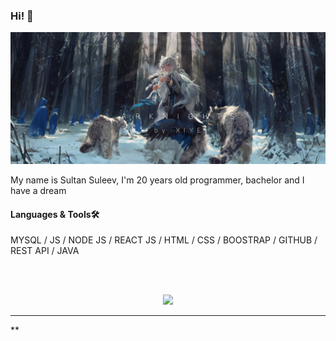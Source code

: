 ### Hi! 👋

<img src="https://github.com/sultansuleev/sultansuleev/blob/main/assets/AVhFDfZzHEQ.jpg" alt="Just Banner">

My name is Sultan Suleev, I'm 20 years  old programmer, bachelor and I have a dream

#### Languages & Tools🛠

MYSQL / JS / NODE JS / REACT JS / HTML / CSS / BOOSTRAP / GITHUB / REST API / JAVA


</br>
</br>



<p align="center" >  
  <a href="https://github.com/anuraghazra/github-readme-stats"> 
<img  src="https://github-readme-stats.vercel.app/api?username=sultansuleev&&show_icons=true&theme=dracula"/>
  </a>
  </p>

*************
**

